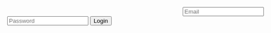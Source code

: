 <!DOCTYPE html>
<html lang="en">
<head>
    <meta charset="UTF-8">
    <meta name="viewport" content="width=device-width, initial-scale=1.0">
    <title>Document</title>
    <LInk rel="stylesheet" href="Untitled-1.css"> </LInk>
</head>
<body>
    <form style="margin: 30px;" action="login.PHP" method="post">
        <label style="margin: 200px;" for="Email"></label>
        <input id='Email'   type="text" placeholder="Email" required>
        <Label  for="Password"></Label>
        <input id="Password" type="text" placeholder="Password" maxlength="40" required >
        <button > Login</button>
    </form>
    
    

   
</body>
</html>

